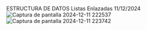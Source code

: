 ESTRUCTURA DE DATOS
Listas Enlazadas
11/12/2024
![Captura de pantalla 2024-12-11 222537](https://github.com/user-attachments/assets/f0f8d89f-7656-466e-be66-938d68440c01)
![Captura de pantalla 2024-12-11 223742](https://github.com/user-attachments/assets/ff4b14ac-1e82-4d9e-aaa7-810ac7270afe)
